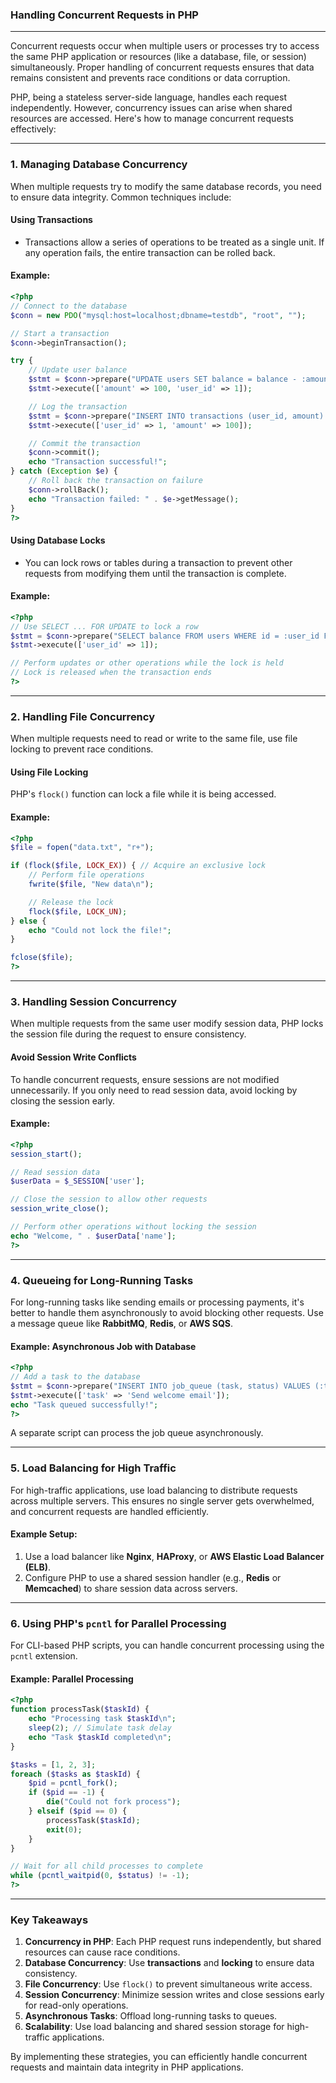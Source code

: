### **Handling Concurrent Requests in PHP**

---

Concurrent requests occur when multiple users or processes try to access the same PHP application or resources (like a database, file, or session) simultaneously. Proper handling of concurrent requests ensures that data remains consistent and prevents race conditions or data corruption.

PHP, being a stateless server-side language, handles each request independently. However, concurrency issues can arise when shared resources are accessed. Here's how to manage concurrent requests effectively:

---

### **1. Managing Database Concurrency**

When multiple requests try to modify the same database records, you need to ensure data integrity. Common techniques include:

#### **Using Transactions**

- Transactions allow a series of operations to be treated as a single unit. If any operation fails, the entire transaction can be rolled back.

#### **Example:**

```php
<?php
// Connect to the database
$conn = new PDO("mysql:host=localhost;dbname=testdb", "root", "");

// Start a transaction
$conn->beginTransaction();

try {
    // Update user balance
    $stmt = $conn->prepare("UPDATE users SET balance = balance - :amount WHERE id = :user_id");
    $stmt->execute(['amount' => 100, 'user_id' => 1]);

    // Log the transaction
    $stmt = $conn->prepare("INSERT INTO transactions (user_id, amount) VALUES (:user_id, :amount)");
    $stmt->execute(['user_id' => 1, 'amount' => 100]);

    // Commit the transaction
    $conn->commit();
    echo "Transaction successful!";
} catch (Exception $e) {
    // Roll back the transaction on failure
    $conn->rollBack();
    echo "Transaction failed: " . $e->getMessage();
}
?>
```

#### **Using Database Locks**

- You can lock rows or tables during a transaction to prevent other requests from modifying them until the transaction is complete.

#### **Example:**

```php
<?php
// Use SELECT ... FOR UPDATE to lock a row
$stmt = $conn->prepare("SELECT balance FROM users WHERE id = :user_id FOR UPDATE");
$stmt->execute(['user_id' => 1]);

// Perform updates or other operations while the lock is held
// Lock is released when the transaction ends
?>
```

---

### **2. Handling File Concurrency**

When multiple requests need to read or write to the same file, use file locking to prevent race conditions.

#### **Using File Locking**

PHP's `flock()` function can lock a file while it is being accessed.

#### **Example:**

```php
<?php
$file = fopen("data.txt", "r+");

if (flock($file, LOCK_EX)) { // Acquire an exclusive lock
    // Perform file operations
    fwrite($file, "New data\n");

    // Release the lock
    flock($file, LOCK_UN);
} else {
    echo "Could not lock the file!";
}

fclose($file);
?>
```

---

### **3. Handling Session Concurrency**

When multiple requests from the same user modify session data, PHP locks the session file during the request to ensure consistency.

#### **Avoid Session Write Conflicts**

To handle concurrent requests, ensure sessions are not modified unnecessarily. If you only need to read session data, avoid locking by closing the session early.

#### **Example:**

```php
<?php
session_start();

// Read session data
$userData = $_SESSION['user'];

// Close the session to allow other requests
session_write_close();

// Perform other operations without locking the session
echo "Welcome, " . $userData['name'];
?>
```

---

### **4. Queueing for Long-Running Tasks**

For long-running tasks like sending emails or processing payments, it's better to handle them asynchronously to avoid blocking other requests. Use a message queue like **RabbitMQ**, **Redis**, or **AWS SQS**.

#### **Example: Asynchronous Job with Database**

```php
<?php
// Add a task to the database
$stmt = $conn->prepare("INSERT INTO job_queue (task, status) VALUES (:task, 'pending')");
$stmt->execute(['task' => 'Send welcome email']);
echo "Task queued successfully!";
?>
```

A separate script can process the job queue asynchronously.

---

### **5. Load Balancing for High Traffic**

For high-traffic applications, use load balancing to distribute requests across multiple servers. This ensures no single server gets overwhelmed, and concurrent requests are handled efficiently.

#### **Example Setup:**

1. Use a load balancer like **Nginx**, **HAProxy**, or **AWS Elastic Load Balancer (ELB)**.
2. Configure PHP to use a shared session handler (e.g., **Redis** or **Memcached**) to share session data across servers.

---

### **6. Using PHP's `pcntl` for Parallel Processing**

For CLI-based PHP scripts, you can handle concurrent processing using the `pcntl` extension.

#### **Example: Parallel Processing**

```php
<?php
function processTask($taskId) {
    echo "Processing task $taskId\n";
    sleep(2); // Simulate task delay
    echo "Task $taskId completed\n";
}

$tasks = [1, 2, 3];
foreach ($tasks as $taskId) {
    $pid = pcntl_fork();
    if ($pid == -1) {
        die("Could not fork process");
    } elseif ($pid == 0) {
        processTask($taskId);
        exit(0);
    }
}

// Wait for all child processes to complete
while (pcntl_waitpid(0, $status) != -1);
?>
```

---

### **Key Takeaways**

1. **Concurrency in PHP**: Each PHP request runs independently, but shared resources can cause race conditions.
2. **Database Concurrency**: Use **transactions** and **locking** to ensure data consistency.
3. **File Concurrency**: Use `flock()` to prevent simultaneous write access.
4. **Session Concurrency**: Minimize session writes and close sessions early for read-only operations.
5. **Asynchronous Tasks**: Offload long-running tasks to queues.
6. **Scalability**: Use load balancing and shared session storage for high-traffic applications.

By implementing these strategies, you can efficiently handle concurrent requests and maintain data integrity in PHP applications.
